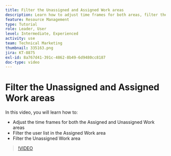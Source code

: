 ```yaml
---
title: Filter the Unassigned and Assigned Work areas
description: Learn how to adjust time frames for both areas, filter the user list in the assigned work area, and filter the unassigned work area.
feature: Resource Management
type: Tutorial
role: Leader, User
level: Intermediate, Experienced
activity: use
team: Technical Marketing
thumbnail: 335163.png
jira: KT-8875
exl-id: 8a767d41-391c-4862-8b49-6d9480cc8187
doc-type: video
---
```

# Filter the Unassigned and Assigned Work areas

In this video, you will learn how to:

* Adjust the time frames for both the Assigned and Unassigned Work areas
* Filter the user list in the Assigned Work area
* Filter the Unassigned Work area

>[!VIDEO](https://video.tv.adobe.com/v/335163/?quality=12&learn=on&enablevpops)
